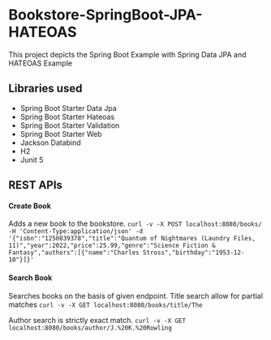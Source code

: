 # Bookstore-SpringBoot-JPA-HATEOAS
This project depicts the Spring Boot Example with Spring Data JPA and HATEOAS Example

## Libraries used
- Spring Boot Starter Data Jpa
- Spring Boot Starter Hateoas
- Spring Boot Starter Validation
- Spring Boot Starter Web
- Jackson Databind
- H2
- Junit 5

## REST APIs
#### Create Book
Adds a new book to the bookstore.
`curl -v -X POST localhost:8080/books/ -H 'Content-Type:application/json' -d '{"isbn":"1250839378","title":"Quantum of Nightmares (Laundry Files, 11)","year":2022,"price":25.99,"genre":"Science Fiction & Fantasy","authors":[{"name":"Charles Stross","birthday":"1953-12-10"}]}'`

#### Search Book
Searches books on the basis of given endpoint. 
Title search allow for partial matches
`curl -v -X GET localhost:8080/books/title/The`

Author search is strictly exact match.
`curl -v -X GET localhost:8080/books/author/J.%20K.%20Rowling`
